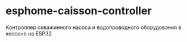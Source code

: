 # esphome-caisson-controller
Контроллер скважинного насоса и водопроводного оборудования в кессоне на ESP32
